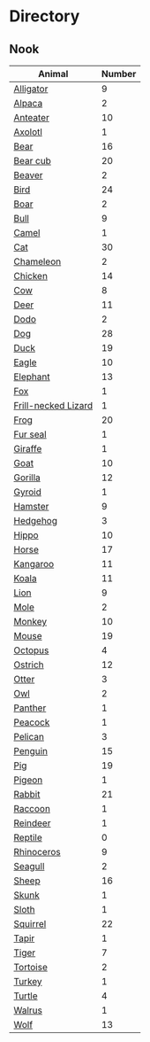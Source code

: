 # Directory
## Nook
|Animal|Number|
|---|---|
|[Alligator](./alligator)|9|
|[Alpaca](./alpaca)|2|
|[Anteater](./anteater)|10|
|[Axolotl](./axolotl)|1|
|[Bear](./bear)|16|
|[Bear cub](./bearcub)|20|
|[Beaver](./beaver)|2|
|[Bird](./bird)|24|
|[Boar](./boar)|2|
|[Bull](./bull)|9|
|[Camel](./camel)|1|
|[Cat](./cat)|30|
|[Chameleon](./chameleon)|2|
|[Chicken](./chicken)|14|
|[Cow](./cow)|8|
|[Deer](./deer)|11|
|[Dodo](./dodo)|2|
|[Dog](./dog)|28|
|[Duck](./duck)|19|
|[Eagle](./eagle)|10|
|[Elephant](./elephant)|13|
|[Fox](./fox)|1|
|[Frill-necked Lizard](./frillneckedlizard)|1|
|[Frog](./frog)|20|
|[Fur seal](./furseal)|1|
|[Giraffe](./giraffe)|1|
|[Goat](./goat)|10|
|[Gorilla](./gorilla)|12|
|[Gyroid](./gyroid)|1|
|[Hamster](./hamster)|9|
|[Hedgehog](./hedgehog)|3|
|[Hippo](./hippo)|10|
|[Horse](./horse)|17|
|[Kangaroo](./kangaroo)|11|
|[Koala](./koala)|11|
|[Lion](./lion)|9|
|[Mole](./mole)|2|
|[Monkey](./monkey)|10|
|[Mouse](./mouse)|19|
|[Octopus](./octopus)|4|
|[Ostrich](./ostrich)|12|
|[Otter](./otter)|3|
|[Owl](./owl)|2|
|[Panther](./panther)|1|
|[Peacock](./peacock)|1|
|[Pelican](./pelican)|3|
|[Penguin](./penguin)|15|
|[Pig](./pig)|19|
|[Pigeon](./pigeon)|1|
|[Rabbit](./rabbit)|21|
|[Raccoon](./raccoon)|1|
|[Reindeer](./reindeer)|1|
|[Reptile](./reptile)|0|
|[Rhinoceros](./rhinoceros)|9|
|[Seagull](./seagull)|2|
|[Sheep](./sheep)|16|
|[Skunk](./skunk)|1|
|[Sloth](./sloth)|1|
|[Squirrel](./squirrel)|22|
|[Tapir](./tapir)|1|
|[Tiger](./tiger)|7|
|[Tortoise](./tortoise)|2|
|[Turkey](./turkey)|1|
|[Turtle](./turtle)|4|
|[Walrus](./walrus)|1|
|[Wolf](./wolf)|13|
